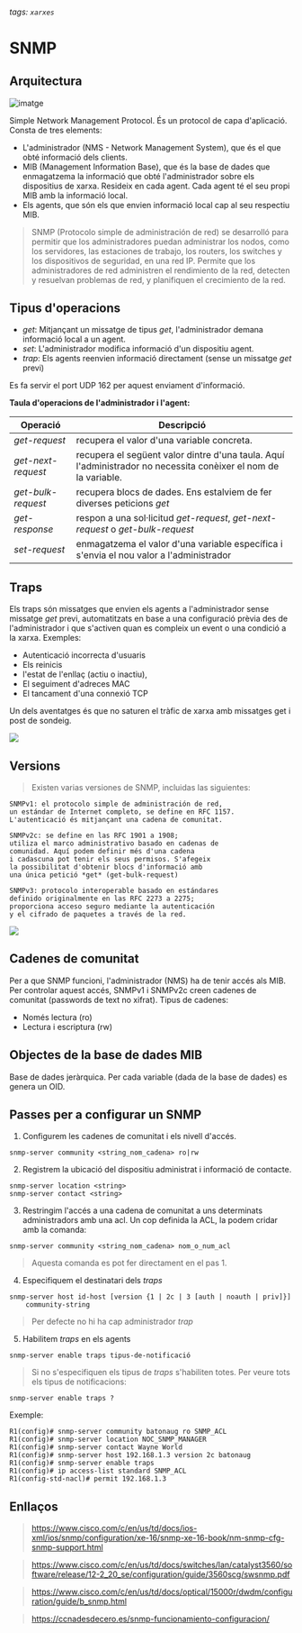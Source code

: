 ###### tags: `xarxes` 

# SNMP

## Arquitectura

![imatge](https://hackmd.io/_uploads/Bksoru_VT.png)


Simple Network Management Protocol. És un protocol de capa d'aplicació. Consta de tres elements:

* L'administrador (NMS - Network Management System), que és el que obté informació dels clients.
* MIB (Management Information Base), que és la base de dades que enmagatzema la informació que obté l'administrador sobre els dispositius de xarxa. Resideix en cada agent. Cada agent té el seu propi MIB amb la informació local.
* Els agents, que són els que envien informació local cap al seu respectiu MIB.

>SNMP (Protocolo simple de administración de red) se desarrolló para permitir que los administradores puedan administrar los nodos, como los servidores, las estaciones de trabajo, los routers, los switches y los dispositivos de seguridad, en una red IP. Permite que los administradores de red administren el rendimiento de la red, detecten y resuelvan problemas de red, y planifiquen el crecimiento de la red.

## Tipus d'operacions
* *get*: Mitjançant un missatge de tipus *get*, l'administrador demana informació local a un agent.
* *set*: L'administrador modifica informació d'un dispositiu agent.
* *trap*: Els agents reenvien informació directament (sense un missatge *get* previ)

Es fa servir el port UDP 162 per aquest enviament d'informació. 

**Taula d'operacions de l'administrador i l'agent:**

| Operació | Descripció | 
| -------- | -------- | 
| *get-request*     | recupera el valor d'una variable concreta.     | 
| *get-next-request*     | recupera el següent valor dintre d'una taula. Aquí l'administrador no necessita conèixer el nom de la variable.     | 
| *get-bulk-request*     | recupera blocs de dades. Ens estalviem de fer diverses peticions *get*     | 
| *get-response*     | respon a una sol·licitud *get-request*, *get-next-request* o *get-bulk-request*     | 
| *set-request*     | enmagatzema el valor d'una variable específica i s'envia el nou valor a l'administrador     | 

## Traps
Els traps són missatges que envien els agents a l'administrador sense missatge *get* previ, automatitzats en base a una configuració prèvia des de l'administrador i que s'activen quan es compleix un event o una condició a la xarxa. Exemples:

* Autenticació incorrecta d'usuaris
* Els reinicis
* l'estat de l'enllaç (actiu o inactiu), 
* El seguiment d'adreces MAC
* El tancament d'una connexió TCP

Un dels aventatges és que no saturen el tràfic de xarxa amb missatges get i post de sondeig.

![](https://hackmd.io/_uploads/B1UaFkTza.png)

## Versions

> Existen varias versiones de SNMP, incluidas las siguientes:

    SNMPv1: el protocolo simple de administración de red, 
    un estándar de Internet completo, se define en RFC 1157.
    L'autenticació és mitjançant una cadena de comunitat.
    
    SNMPv2c: se define en las RFC 1901 a 1908; 
    utiliza el marco administrativo basado en cadenas de
    comunidad. Aquí podem definir més d'una cadena  
    i cadascuna pot tenir els seus permisos. S'afegeix
    la possibilitat d'obtenir blocs d'informació amb 
    una única petició *get* (get-bulk-request)
    
    SNMPv3: protocolo interoperable basado en estándares 
    definido originalmente en las RFC 2273 a 2275; 
    proporciona acceso seguro mediante la autenticación 
    y el cifrado de paquetes a través de la red.

![](https://hackmd.io/_uploads/HkGOcJ6Ma.png)

## Cadenes de comunitat
Per a que SNMP funcioni, l'administrador (NMS) ha de tenir accés als MIB. Per controlar aquest accés, SNMPv1 i SNMPv2c creen cadenes de comunitat (passwords de text no xifrat). Tipus de cadenes:

* Només lectura (ro)
* Lectura i escriptura (rw)

## Objectes de la base de dades MIB
Base de dades jeràrquica. Per cada variable (dada de la base de dades) es genera un OID.

## Passes per a configurar un SNMP
1. Configurem les cadenes de comunitat i els nivell d'accés.
```
snmp-server community <string_nom_cadena> ro|rw
```
2. Registrem la ubicació del dispositiu administrat i informació de contacte.
```
snmp-server location <string>
snmp-server contact <string>
```
3. Restringim l'accés a una cadena de comunitat a uns determinats  administradors amb una acl. Un cop definida la ACL, la podem cridar amb la comanda:
```
snmp-server community <string_nom_cadena> nom_o_num_acl
```
> Aquesta comanda es pot fer directament en el pas 1.

4. Especifiquem el destinatari dels *traps*
```
snmp-server host id-host [version {1 | 2c | 3 [auth | noauth | priv]}] 
    community-string 
```
> Per defecte no hi ha cap administrador *trap*

5. Habilitem *traps* en els agents
```
snmp-server enable traps tipus-de-notificació
```
> Si no s'especifiquen els tipus de *traps* s'habiliten totes. Per veure tots els tipus de notificacions:

```
snmp-server enable traps ?
```

Exemple:
```
R1(config)# snmp-server community batonaug ro SNMP_ACL
R1(config)# snmp-server location NOC_SNMP_MANAGER
R1(config)# snmp-server contact Wayne World
R1(config)# snmp-server host 192.168.1.3 version 2c batonaug
R1(config)# snmp-server enable traps
R1(config)# ip access-list standard SNMP_ACL
R1(config-std-nacl)# permit 192.168.1.3
```

## Enllaços
> https://www.cisco.com/c/en/us/td/docs/ios-xml/ios/snmp/configuration/xe-16/snmp-xe-16-book/nm-snmp-cfg-snmp-support.html

> https://www.cisco.com/c/en/us/td/docs/switches/lan/catalyst3560/software/release/12-2_20_se/configuration/guide/3560scg/swsnmp.pdf

> https://www.cisco.com/c/en/us/td/docs/optical/15000r/dwdm/configuration/guide/b_snmp.html

> https://ccnadesdecero.es/snmp-funcionamiento-configuracion/